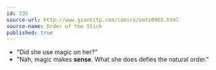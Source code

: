 ```yaml
---
id: 335
source-url: http://www.giantitp.com/comics/oots0965.html
source-name: Order of the Stick
published: true
---
```


- "Did she use magic on her?"
 - "Nah, magic makes **sense**. What she does defies the natural order."
